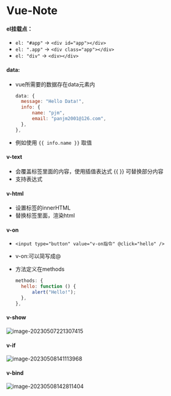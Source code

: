 # Vue-Note

#### el挂载点：

- `el: "#app"` -> `<div id="app"></div>`
- `el: ".app"` -> `<div class="app"></div>`
- `el: "div"` -> `<div></div>`

#### data:

- vue所需要的数据存在data元素内

  ```js
  data: {
  	message: "Hello Data!",
  	info: {
  		name: "pjm",
  		email: "panjm2001@126.com",
  	},
  },
  ```

- 例如使用 `{{ info.name }}` 取值

#### v-text

- 会覆盖标签里面的内容，使用插值表达式 {{  }} 可替换部分内容
- 支持表达式

#### v-html

- 设置标签的innerHTML
- 替换标签里面，渲染html

#### v-on

- `<input type="button" value="v-on指令" @click="hello" />`

- v-on:可以简写成@

- 方法定义在methods

  ```javascript
  methods: {
  	hello: function () {
  		alert("Hello!");
  	},
  },
  ```

#### v-show

![image-20230507221307415](C:\Users\panjiaming\AppData\Roaming\Typora\typora-user-images\image-20230507221307415.png)

#### v-if

![image-20230508141113968](C:\Users\panjiaming\AppData\Roaming\Typora\typora-user-images\image-20230508141113968.png)

#### v-bind

![image-20230508142811404](C:\Users\panjiaming\AppData\Roaming\Typora\typora-user-images\image-20230508142811404.png)